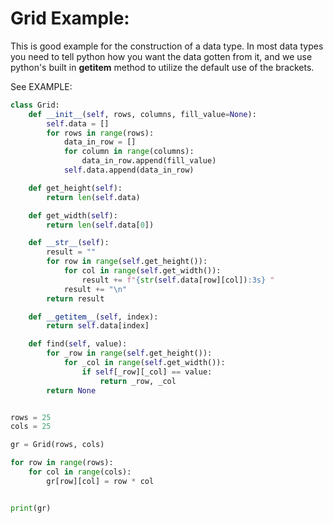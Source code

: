 # Grid Example:

This is good example for the construction of a data type.
In most data types you need to tell python how you want the data
gotten from it, and we use python's built in __getitem__ method to utilize the
default use of the brackets.

See EXAMPLE:

```python
class Grid:
    def __init__(self, rows, columns, fill_value=None):
        self.data = []
        for rows in range(rows):
            data_in_row = []
            for column in range(columns):
                data_in_row.append(fill_value)
            self.data.append(data_in_row)

    def get_height(self):
        return len(self.data)

    def get_width(self):
        return len(self.data[0])

    def __str__(self):
        result = ""
        for row in range(self.get_height()):
            for col in range(self.get_width()):
                result += f"{str(self.data[row][col]):3s} "
            result += "\n"
        return result

    def __getitem__(self, index):
        return self.data[index]

    def find(self, value):
        for _row in range(self.get_height()):
            for _col in range(self.get_width()):
                if self[_row][_col] == value:
                    return _row, _col
        return None


rows = 25
cols = 25

gr = Grid(rows, cols)

for row in range(rows):
    for col in range(cols):
        gr[row][col] = row * col


print(gr)

```